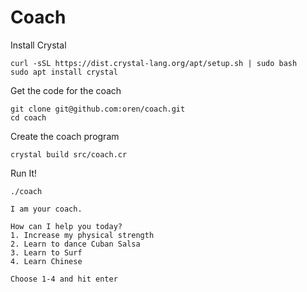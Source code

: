 # Coach

Install Crystal
```
curl -sSL https://dist.crystal-lang.org/apt/setup.sh | sudo bash
sudo apt install crystal
```

Get the code for the coach
```
git clone git@github.com:oren/coach.git
cd coach
```

Create the coach program
```
crystal build src/coach.cr
```

Run It!
```
./coach

I am your coach.

How can I help you today?
1. Increase my physical strength
2. Learn to dance Cuban Salsa
3. Learn to Surf
4. Learn Chinese

Choose 1-4 and hit enter
```
